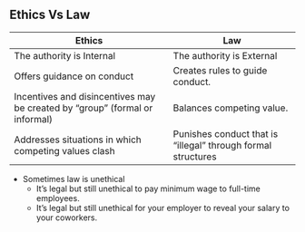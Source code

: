 ## Ethics Vs Law

| Ethics                                                                      | Law                                                          |
| --------------------------------------------------------------------------- | ------------------------------------------------------------ |
| The authority is Internal                                                   | The authority is External                                    |
| Offers guidance on conduct                                                  | Creates rules to guide conduct.                              |
| Incentives and disincentives may be created by “group” (formal or informal) | Balances competing value.                                    |
| Addresses situations in which competing values clash                        | Punishes conduct that is “illegal” through formal structures |
-  Sometimes law is unethical
	- It’s legal but still unethical to pay minimum wage to full-time employees.
	- It’s legal but still unethical for your employer to reveal your salary to your coworkers.
